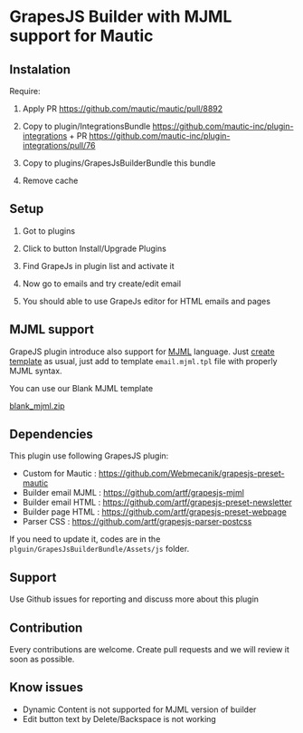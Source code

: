 # GrapesJS Builder with MJML support for Mautic

## Instalation

Require:

1. Apply PR https://github.com/mautic/mautic/pull/8892

2. Copy to plugin/IntegrationsBundle https://github.com/mautic-inc/plugin-integrations  +  PR https://github.com/mautic-inc/plugin-integrations/pull/76

3. Copy to plugins/GrapesJsBuilderBundle this bundle

4. Remove cache


## Setup

1. Got to plugins

2. Click to button Install/Upgrade Plugins

3. Find GrapeJs in plugin list and activate it

4. Now go to emails and try create/edit email

5. You should able to use GrapeJs editor for HTML emails and pages

## MJML support

GrapeJS plugin introduce also support for [MJML](https://mjml.io/) language. Just [create template](https://developer.mautic.org/#themes) as usual, just add to template `email.mjml.tpl` file with properly MJML syntax.  

You can use our Blank MJML template

[blank_mjml.zip](https://github.com/Webmecanik/plugin-grapesjs-builder/files/4757520/blank_mjml.zip)

## Dependencies

This plugin use following GrapesJS plugin:

- Custom for Mautic : https://github.com/Webmecanik/grapesjs-preset-mautic
- Builder email MJML : https://github.com/artf/grapesjs-mjml
- Builder email HTML : https://github.com/artf/grapesjs-preset-newsletter
- Builder page HTML : https://github.com/artf/grapesjs-preset-webpage
- Parser CSS : https://github.com/artf/grapesjs-parser-postcss

If you need to update it, codes are in the `plguin/GrapesJsBuilderBundle/Assets/js` folder.

## Support

Use Github issues for reporting and discuss more about this plugin

## Contribution

Every contributions are welcome. Create pull requests and we will review it soon as possible.

## Know issues

- Dynamic Content is not supported for MJML version of builder
- Edit button text by Delete/Backspace is not working